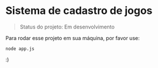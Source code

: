 # Sistema de cadastro de jogos #

> Status do projeto: Em desenvolvimento

Para rodar esse projeto em sua máquina, por favor use:

```
node app.js
```

:)